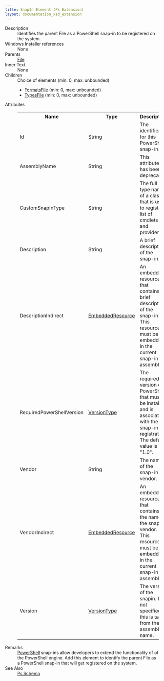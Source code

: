 ```yaml
---
title: SnapIn Element (Ps Extension)
layout: documentation_xsd_extension
---
```

<dl>
  <dt>Description</dt>
  <dd>         Identifies the parent File as a PowerShell snap-in to be registered on the system.       </dd>
  <dt>Windows Installer references</dt>
  <dd>None</dd>
  <dt>Parents</dt>
  <dd>
    <a href="../../wix/file/">File</a>
  </dd>
  <dt>Inner Text</dt>
  <dd>None</dd>
  <dt>Children</dt>
  <dd>Choice of elements (min: 0, max: unbounded)<ul><li><a href="../formatsfile" class="extension">FormatsFile</a> (min: 0, max: unbounded)</li><li><a href="../typesfile" class="extension">TypesFile</a> (min: 0, max: unbounded)</li></ul></dd>
  <dt>Attributes</dt>
  <dd>
    <table cellspacing="0" cellpadding="0" class="schema">
      <tr>
        <th width="15%">Name</th>
        <th width="15%">Type</th>
        <th width="65%">Description</th>
        <th width="15%">Required</th>
      </tr>
      <tr>
        <td>Id</td>
        <td>String</td>
        <td>             The identifier for this PowerShell snap-in.           </td>
        <td>Yes</td>
      </tr>
      <tr>
        <td>AssemblyName</td>
        <td>String</td>
        <td>This attribute has been deprecated.</td>
        <td>&nbsp;</td>
      </tr>
      <tr>
        <td>CustomSnapInType</td>
        <td>String</td>
        <td>             The full type name of a class that is used to register a list of cmdlets and providers.           </td>
        <td>&nbsp;</td>
      </tr>
      <tr>
        <td>Description</td>
        <td>String</td>
        <td>             A brief description of the snap-in.           </td>
        <td>&nbsp;</td>
      </tr>
      <tr>
        <td>DescriptionIndirect</td>
        <td><a href="../simple_type_embeddedresource">EmbeddedResource</a></td>
        <td>             An embedded resource that contains a brief description of the snap-in.             This resource must be embedded in the current snap-in assembly.           </td>
        <td>&nbsp;</td>
      </tr>
      <tr>
        <td>RequiredPowerShellVersion</td>
        <td><a href="../simple_type_versiontype">VersionType</a></td>
        <td>             The required version of PowerShell that must be installed and is associated with the             snap-in registration. The default value is "1.0".           </td>
        <td>&nbsp;</td>
      </tr>
      <tr>
        <td>Vendor</td>
        <td>String</td>
        <td>             The name of the snap-in vendor.           </td>
        <td>&nbsp;</td>
      </tr>
      <tr>
        <td>VendorIndirect</td>
        <td><a href="../simple_type_embeddedresource">EmbeddedResource</a></td>
        <td>             An embedded resource that contains the name of the snap-in vendor.             This resource must be embedded in the current snap-in assembly.           </td>
        <td>&nbsp;</td>
      </tr>
      <tr>
        <td>Version</td>
        <td><a href="../simple_type_versiontype">VersionType</a></td>
        <td>             The version of the snapin. If not specified, this is taken from the assembly name.           </td>
        <td>&nbsp;</td>
      </tr>
    </table>
  </dd>
  <dt>Remarks</dt>
  <dd><a href="http://www.microsoft.com/powershell">PowerShell</a> snap-ins           allow developers to extend the functionality of of the PowerShell engine.           Add this element to identify the parent File as a PowerShell snap-in that will           get registered on the system.</dd>
  <dt>See Also</dt>
  <dd>
    <a href="../">Ps Schema</a>
  </dd>
</dl>

